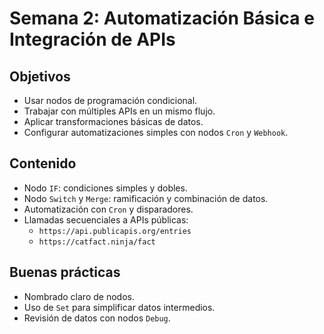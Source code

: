# Semana 2: Automatización Básica e Integración de APIs

## Objetivos

- Usar nodos de programación condicional.
- Trabajar con múltiples APIs en un mismo flujo.
- Aplicar transformaciones básicas de datos.
- Configurar automatizaciones simples con nodos `Cron` y `Webhook`.

## Contenido

- Nodo `IF`: condiciones simples y dobles.
- Nodo `Switch` y `Merge`: ramificación y combinación de datos.
- Automatización con `Cron` y disparadores.
- Llamadas secuenciales a APIs públicas:
  - `https://api.publicapis.org/entries`
  - `https://catfact.ninja/fact`

## Buenas prácticas

- Nombrado claro de nodos.
- Uso de `Set` para simplificar datos intermedios.
- Revisión de datos con nodos `Debug`.
